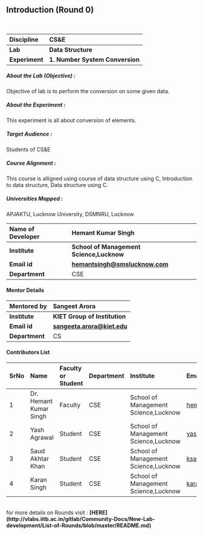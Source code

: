 ## Introduction (Round 0)


<br>

<b>Discipline | <b> CS&E
:--|:--|
<b> Lab | <b> Data Structure
<b> Experiment|     <b> 1. Number System Conversion

<h5> About the Lab (Objective) : </h5>

Objective of lab is to perform the conversion on some given data.

<h5> About the Experiment : </h5>

This experiment is all about conversion of elements.

<h5> Target Audience : </h5>

Students of CS&E

<h5> Course Alignment : </h5>

This course is alligned using course of data structure using C, Introduction to data structure, Data structure using C. 

<h5> Universities Mapped : </h5>

APJAKTU, Lucknow University, DSMNRU, Lucknow

<b>Name of Developer | <b> Hemant Kumar Singh
:--|:--|
<b> Institute | <b>School of Management Science,Lucknow
<b> Email id|     <b> hemantsingh@smslucknow.com
<b> Department | CSE

#### Mentor Details

<b>Mentored by | <b> Sangeet Arora
:--|:--|
<b> Institute | <b> KIET Group of Institution
<b> Email id|     <b> sangeeta.arora@kiet.edu
<b> Department | CS

#### Contributors List

SrNo | Name | Faculty or Student | Department| Institute | Email id
:--|:--|:--|:--|:--|:--|
1 | Dr. Hemant Kumar Singh | Faculty | CSE | School of Management Science,Lucknow | hemantsingh@smslucknow.com
2 | Yash Agrawal | Student | CSE | School of Management Science,Lucknow |yashagr15@gmail.com
3 | Saud Akhtar Khan | Student | CSE | School of Management Science,Lucknow |ksaud7977@gmail.com
4 | Karan Singh | Student | CSE | School of Management Science,Lucknow |karansinghtomar123@gmail.com


<br>
for more details on Rounds visit : <b> [HERE](http://vlabs.iitb.ac.in/gitlab/Community-Docs/New-Lab-development/List-of-Rounds/blob/master/README.md) </b>
